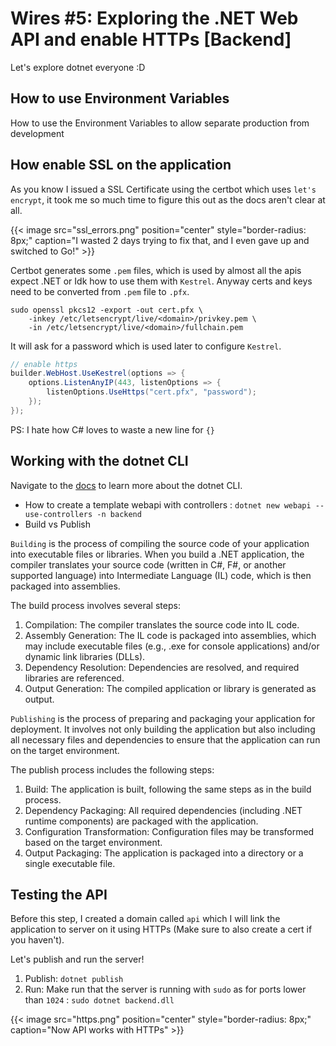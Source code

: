 # Wires #5: Exploring the .NET Web API and enable HTTPs [Backend]

Let's explore dotnet everyone :D

<!--more-->

## How to use Environment Variables
How to use the Environment Variables to allow separate production from development

## How enable SSL on the application
As you know I issued a SSL Certificate using the certbot which uses `let's encrypt`, it took me so much time to figure this out as the docs aren't clear at all.

{{< image src="ssl_errors.png" position="center" style="border-radius: 8px;" caption="I wasted 2 days trying to fix that, and I even gave up and switched to Go!" >}}

Certbot generates some `.pem` files, which is used by almost all the apis expect .NET or Idk how to use them with `Kestrel`. Anyway certs and keys need to be converted from `.pem` file to `.pfx`.

```
sudo openssl pkcs12 -export -out cert.pfx \
    -inkey /etc/letsencrypt/live/<domain>/privkey.pem \
    -in /etc/letsencrypt/live/<domain>/fullchain.pem
```

It will ask for a password which is used later to configure `Kestrel`.

```csharp
// enable https
builder.WebHost.UseKestrel(options => {
    options.ListenAnyIP(443, listenOptions => {
        listenOptions.UseHttps("cert.pfx", "password");
    });
});
```

PS: I hate how C# loves to waste a new line for `{}`

## Working with the dotnet CLI
Navigate to the [docs](https://learn.microsoft.com/en-us/dotnet/core/tools/) to learn more about the dotnet CLI.

- How to create a template webapi with controllers : `dotnet new webapi --use-controllers -n backend`
- Build vs Publish 

`Building` is the process of compiling the source code of your application into executable files or libraries. When you build a .NET application, the compiler translates your source code (written in C#, F#, or another supported language) into Intermediate Language (IL) code, which is then packaged into assemblies.

The build process involves several steps:

1. Compilation: The compiler translates the source code into IL code.
2. Assembly Generation: The IL code is packaged into assemblies, which may include executable files (e.g., .exe for console applications) and/or dynamic link libraries (DLLs).
3. Dependency Resolution: Dependencies are resolved, and required libraries are referenced.
4. Output Generation: The compiled application or library is generated as output.

`Publishing` is the process of preparing and packaging your application for deployment. It involves not only building the application but also including all necessary files and dependencies to ensure that the application can run on the target environment.

The publish process includes the following steps:

1. Build: The application is built, following the same steps as in the build process.
2. Dependency Packaging: All required dependencies (including .NET runtime components) are packaged with the application.
3. Configuration Transformation: Configuration files may be transformed based on the target environment.
4. Output Packaging: The application is packaged into a directory or a single executable file.

## Testing the API
Before this step, I created a domain called `api` which I will link the application to server on it using HTTPs (Make sure to also create a cert if you haven't).

Let's publish and run the server!
1. Publish: `dotnet publish`
2. Run: Make run that the server is running with `sudo` as for ports lower than `1024` : `sudo dotnet backend.dll`

{{< image src="https.png" position="center" style="border-radius: 8px;" caption="Now API works with HTTPs" >}}

